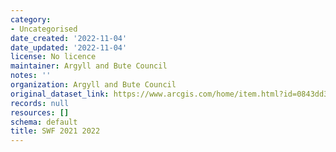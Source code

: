 ```yaml
---
category:
- Uncategorised
date_created: '2022-11-04'
date_updated: '2022-11-04'
license: No licence
maintainer: Argyll and Bute Council
notes: ''
organization: Argyll and Bute Council
original_dataset_link: https://www.arcgis.com/home/item.html?id=0843dd3218f84619ab8b4425985562aa
records: null
resources: []
schema: default
title: SWF 2021 2022
---
```

